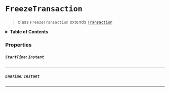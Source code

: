 # `FreezeTransaction`

> class `FreezeTransaction` extends [`Transaction`](reference/core/Transaction.md)

<details>
<summary><b>Table of Contents</b></summary>

| Item | Java | JavaScript | Go
| - | - | - | - |
| [`StartTime`](#starttime-instant) | ✅ | ✅ | ✅
| [`EndTime`](#endtime-instant) | ✅ | ✅ | ✅

</details>

### Properties

##### `StartTime`: `Instant`

---

##### `EndTime`: `Instant`

---
